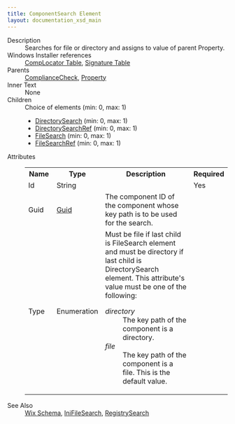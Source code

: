 ```yaml
---
title: ComponentSearch Element
layout: documentation_xsd_main
---
```

<dl>
  <dt>Description</dt>
  <dd>Searches for file or directory and assigns to value of parent Property.</dd>
  <dt>Windows Installer references</dt>
  <dd>
    <a href="http://msdn.microsoft.com/library/aa368001.aspx" target="_blank">CompLocator Table</a>, <a href="http://msdn.microsoft.com/library/aa371853.aspx" target="_blank">Signature Table</a></dd>
  <dt>Parents</dt>
  <dd>
    <a href="../wix/compliancecheck">ComplianceCheck</a>, <a href="../wix/property">Property</a></dd>
  <dt>Inner Text</dt>
  <dd>None</dd>
  <dt>Children</dt>
  <dd>Choice of elements (min: 0, max: 1)<ul><li><a href="../wix/directorysearch">DirectorySearch</a> (min: 0, max: 1)</li><li><a href="../wix/directorysearchref">DirectorySearchRef</a> (min: 0, max: 1)</li><li><a href="../wix/filesearch">FileSearch</a> (min: 0, max: 1)</li><li><a href="../wix/filesearchref">FileSearchRef</a> (min: 0, max: 1)</li></ul></dd>
  <dt>Attributes</dt>
  <dd>
    <table cellspacing="0" cellpadding="0" class="schema">
      <tr>
        <th width="15%">Name</th>
        <th width="15%">Type</th>
        <th width="65%">Description</th>
        <th width="15%">Required</th>
      </tr>
      <tr>
        <td>Id</td>
        <td>String</td>
        <td>&nbsp;</td>
        <td>Yes</td>
      </tr>
      <tr>
        <td>Guid</td>
        <td><a href="../wix/simple_type_guid">Guid</a></td>
        <td>The component ID of the component whose key path is to be used for the search.</td>
        <td>&nbsp;</td>
      </tr>
      <tr>
        <td>Type</td>
        <td>Enumeration</td>
        <td>Must be file if last child is FileSearch element and must be directory if last child is DirectorySearch element.  This attribute's value must be one of the following:<dl><dt class="enumerationValue"><dfn>directory</dfn></dt><dd>                                     The key path of the component is a directory.                                 </dd><dt class="enumerationValue"><dfn>file</dfn></dt><dd>                                     The key path of the component is a file.  This is the default value.                                 </dd></dl></td>
        <td>&nbsp;</td>
      </tr>
    </table>
  </dd>
  <dt>See Also</dt>
  <dd>
    <a href="../wix">Wix Schema</a>, <a href="../wix/inifilesearch">IniFileSearch</a>, <a href="../wix/registrysearch">RegistrySearch</a></dd>
</dl>
